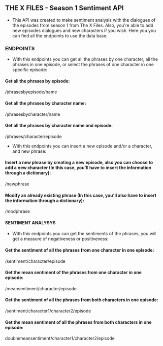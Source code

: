 ## THE X FILES - Season 1 Sentiment API

- This API was created to make sentiment analysis with the dialogues of the episodes from season 1 from The X Files. Also, you're able to add new episodes dialogues and new characters if you wish. Here you you can find all the endpoints to use the data base. 


### ENDPOINTS

- With this endpoints you can get all the phrases by one character, all the phrases in one episode, or select the phrases of one character in one specific episode:

#### Get all the phrases by episode:
/phrasesbyepisode/name


#### Get all the phrases by character name:
/phrasesbycharacter/name


#### Get all the phrases by character name and episode:
/phrases/character/episode

- With this endpoints you can insert a new episode and/or a character, and new phrase:

#### Insert a new phrase by creating a new episode, also you can choose to add a new character (In this case, you'll have to insert the information through a dictionary):
/newphrase


#### Modify an already existing phrase (In this case, you'll also have to insert the information through a dictionary):
/modphrase

#### SENTIMENT ANALYSYS 

- With this endpoints you can get the sentiments of the phrases, you will get a measure of negativeness or positiveness:

#### Get the sentiment of all the phrases from one character in one episode:
/sentiment/character/episode


#### Get the mean sentiment of the phrases from one character in one episode:
/meansentiment/character/episode


#### Get the sentiment of all the phrases from both characters in one episode:
/sentiment/character1/character2/episode


#### Get the mean sentiment of all the phrases from both characters in one episode:
doublemeansentiment/character1/character2/episode